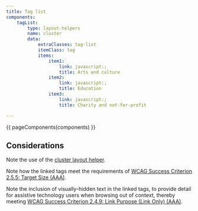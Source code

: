 ```yaml
---
title: Tag list
components:
    tagList:
        type: layout-helpers
        name: cluster
        data:
            extraClasses: tag-list
            itemClass: tag
            items:
                item1:
                    link: javascript:;
                    title: Arts and culture
                item2:
                    link: javascript:;
                    title: Education
                item3:
                    link: javascript:;
                    title: Charity and not-for-profit

---
```


{{ pageComponents(components) }}

Considerations
--------------

Note the use of the [cluster layout helper](https://amplify.studio24.net/amplify/layout-helpers/cluster.html).

Note how the linked tags meet the requirements of [WCAG Success Criterion 2.5.5: Target Size (AAA)](https://www.w3.org/WAI/WCAG21/Understanding/target-size.html).

Note the inclusion of visually-hidden text in the linked tags, to provide detail for assistive technology users when browsing out of context, thereby meeting [WCAG Success Criterion 2.4.9: Link Purpose (Link Only) (AAA)](https://www.w3.org/WAI/WCAG21/Understanding/link-purpose-link-only.html).